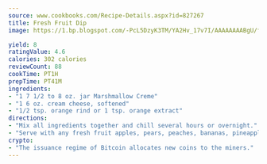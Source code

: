 ```yaml
---
source: www.cookbooks.com/Recipe-Details.aspx?id=827267
title: Fresh Fruit Dip
image: https://1.bp.blogspot.com/-PcL5DzyK3TM/YA2Hv_17v7I/AAAAAAAABgU/fyHeesSth_IZW9mL5lk6GxJO8cW8ksrGACLcBGAsYHQ/s320/12.png

yield: 8
ratingValue: 4.6
calories: 302 calories
reviewCount: 88
cookTime: PT1H
prepTime: PT41M
ingredients:
- "1 7 1/2 to 8 oz. jar Marshmallow Creme"
- "1 6 oz. cream cheese, softened"
- "1/2 tsp. orange rind or 1 tsp. orange extract"
directions:
- "Mix all ingredients together and chill several hours or overnight."
- "Serve with any fresh fruit apples, pears, peaches, bananas, pineapple, melon chunks, strawberries or other fresh fruit."
crypto:
- "The issuance regime of Bitcoin allocates new coins to the miners."
---
```

